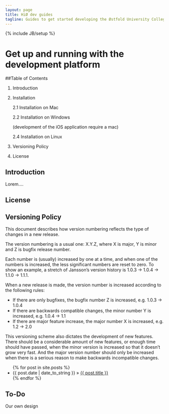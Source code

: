 ```yaml
---
layout: page
title: HiØ dev guides
tagline: Guides to get started developing the Østfold University College web and mobile platform
---
```

{% include JB/setup %}

# Get up and running with the development platform


##Table of Contents


1.  Introduction

2.  Installation 

    2.1 Installation on Mac 

    2.2 Installation on Windows

    (development of the iOS application require a mac)

    2.4 Installation on Linux

3.  Versioning Policy

4.  License

## Introduction


Lorem….

## License


## Versioning Policy


This document describes how version numbering reflects the type of
changes in a new release.

The version numbering is a usual one: X.Y.Z, where X is major, Y is
minor and Z is bugfix release number.

Each number is (usually) increased by one at a time, and when one of the
numbers is increased, the less significant numbers are reset to zero. To
show an example, a stretch of Jansson’s version history is 1.0.3 → 1.0.4
→ 1.1.0 → 1.1.1.

When a new release is made, the version number is increased according to
the following rules:

-   If there are only bugfixes, the bugfix number Z is increased, e.g.
    1.0.3 → 1.0.4
-   If there are backwards compatible changes, the minor number Y is
    increased, e.g. 1.0.4 → 1.1
-   If there are major feature increase, the major number X is
    increased, e.g. 1.2 → 2.0

This versioning scheme also dictates the development of new features.
There should be a considerable amount of new features, or enough time
should have passed, when the minor version is increased so that it
doesn’t grow very fast. And the major version number should only be
increased when there is a serious reason to make backwards incompatible
changes.


<ul class="posts">
  {% for post in site.posts %}
    <li><span>{{ post.date | date_to_string }}</span> &raquo; <a href="{{ BASE_PATH }}{{ post.url }}">{{ post.title }}</a></li>
  {% endfor %}
</ul>

## To-Do

Our own design


